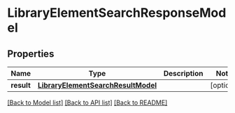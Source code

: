 # LibraryElementSearchResponseModel

## Properties
Name | Type | Description | Notes
------------ | ------------- | ------------- | -------------
**result** | [**LibraryElementSearchResultModel**](LibraryElementSearchResultModel.md) |  | [optional] 

[[Back to Model list]](../README.md#documentation-for-models) [[Back to API list]](../README.md#documentation-for-api-endpoints) [[Back to README]](../README.md)


